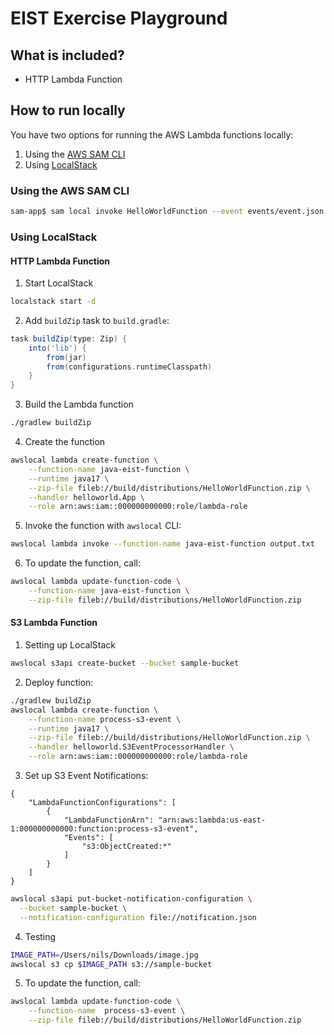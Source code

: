 # EIST Exercise Playground

## What is included?

* HTTP Lambda Function

## How to run locally

You have two options for running the AWS Lambda functions locally:
1. Using the [AWS SAM CLI](https://docs.aws.amazon.com/serverless-application-model/latest/developerguide/serverless-sam-cli-install.html)
2. Using [LocalStack](https://github.com/localstack/localstack)

### Using the AWS SAM CLI

```bash
sam-app$ sam local invoke HelloWorldFunction --event events/event.json
```

### Using LocalStack

#### HTTP Lambda Function

1. Start LocalStack
```bash
localstack start -d
```

2. Add `buildZip` task to `build.gradle`:
```gradle
task buildZip(type: Zip) {
    into('lib') {
        from(jar)
        from(configurations.runtimeClasspath)
    }
}
```

3. Build the Lambda function
```bash
./gradlew buildZip
```

4. Create the function
```bash
awslocal lambda create-function \
    --function-name java-eist-function \
    --runtime java17 \
    --zip-file fileb://build/distributions/HelloWorldFunction.zip \
    --handler helloworld.App \
    --role arn:aws:iam::000000000000:role/lambda-role
```

5. Invoke the function with `awslocal` CLI:
```bash
awslocal lambda invoke --function-name java-eist-function output.txt
```

6. To update the function, call:
```bash
awslocal lambda update-function-code \
    --function-name java-eist-function \
    --zip-file fileb://build/distributions/HelloWorldFunction.zip
```

#### S3 Lambda Function

1. Setting up LocalStack
```bash
awslocal s3api create-bucket --bucket sample-bucket
```

2. Deploy function:
```bash
./gradlew buildZip
awslocal lambda create-function \
    --function-name process-s3-event \
    --runtime java17 \
    --zip-file fileb://build/distributions/HelloWorldFunction.zip \
    --handler helloworld.S3EventProcessorHandler \
    --role arn:aws:iam::000000000000:role/lambda-role
```

3. Set up S3 Event Notifications:

```
{
    "LambdaFunctionConfigurations": [
        {
            "LambdaFunctionArn": "arn:aws:lambda:us-east-1:000000000000:function:process-s3-event",
            "Events": [
                "s3:ObjectCreated:*"
            ]
        }
    ]
}
```

```bash
awslocal s3api put-bucket-notification-configuration \
  --bucket sample-bucket \
  --notification-configuration file://notification.json
```

4. Testing
```bash
IMAGE_PATH=/Users/nils/Downloads/image.jpg
awslocal s3 cp $IMAGE_PATH s3://sample-bucket
```

5. To update the function, call:
```bash
awslocal lambda update-function-code \
    --function-name  process-s3-event \
    --zip-file fileb://build/distributions/HelloWorldFunction.zip
```